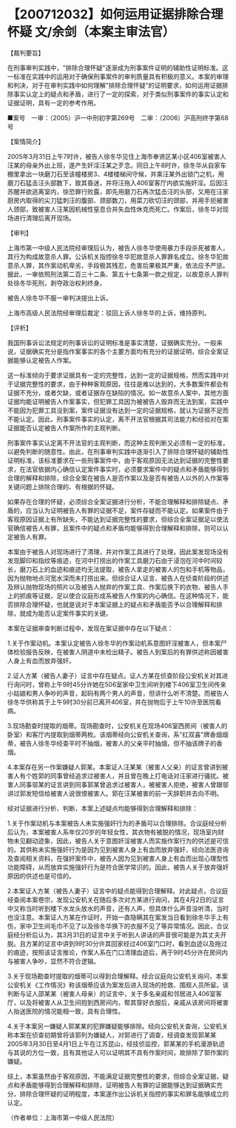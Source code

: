 # 【200712032】如何运用证据排除合理怀疑 文/余剑（本案主审法官）

【裁判要旨】

在刑事审判实践中，"排除合理怀疑"逐渐成为刑事案件证明的辅助性证明标准。这一标准在实践中的运用对于确保刑事案件的审判质量具有积极的意义。本案的审理和判决，对于在审判实践中如何理解"排除合理怀疑"的证明要求，如何运用证据排除事实认定上的疑点和矛盾，进行了一定的探索，对于类似刑事案件的事实认定和证据证明，具有一定的参考作用。

■案号　一审：（2005）沪一中刑初字第269号　二审：（2006）沪高刑终字第68号

【案情简介】

2005年3月31日上午7时许，被告人徐冬华见住上海市奉贤区某小区406室被害人汪某的母亲外出上班，遂产生奸淫汪某之歹念。同日上午8时许，徐冬华从自家车棚里拿出一块磨刀石至该幢楼房3、4楼楼梯间守候，并乘汪某外出锁门之机，用磨刀石猛击汪头部数下，致其昏迷，并将汪拖入406室客厅内欲实施奸淫。后因汪苏醒并欲逃离室内，徐恐罪行败露，即先用磨刀石再次猛击汪的头部，又用在汪家厨房内取得的尖刀猛刺汪的腹部、颈部数刀，用菜刀砍切汪的颈部，并用手扼被害人颈部，致被害人汪某因机械性窒息合并失血性休克而死亡。作案后，徐冬华对现场进行清理后离开现场。

【审判】

上海市第一中级人民法院经审理后认为，被告人徐冬华使用暴力手段杀死被害人，其行为构成故意杀人罪。公诉机关指控徐冬华犯故意杀人罪罪名成立。徐冬华犯故意杀人罪，其作案动机卑劣，手段极其残忍，危害后果极其严重，依法应予严惩。据此，一审依照刑法第二百三十二条、第五十七条第一款之规定，以故意杀人罪判处徐冬华死刑，剥夺政治权利终身。

被告人徐冬华不服一审判决提出上诉。

上海市高级人民法院经审理后裁定：驳回上诉人徐冬华的上诉，维持原判。

【评析】

我国刑事诉讼法规定的刑事诉讼的证明标准是事实清楚，证据确实充分。一般来说，证据确实充分是指作案事实的各个主要方面均有充分的证据证明，综合全案证据能够认定被告人作案。

这一标准倾向于要求证据具有一定的完整性，达到一定的证据规格，然而实践中对于证据完整性的要求，由于种种客观原因，往往是难以达到的，大多数案件都会有证据不充分，或者欠缺，或者证据存在缺陷的情况。如一故意杀人案中，其他方面证据均能证明被告人作案事实，但犯罪工具因为被被告人毁弃而无法到案，实践中不能因为犯罪工具没到案，案件证据没有达到一定的证据规格，就认为证据不足而不能认定。因此，刑事案件事实的认定，离不开法官根据其司法能力和经验对在案证据能否认定被告人作案所作的主观判断。

刑事案件事实认定离不开法官的主观判断，而这种主观判断又必须有一定的标准，以避免判断的随意性。由此，在刑事审判实践中逐渐引入了排除合理怀疑的辅助性证明标准，该标准要求在一些刑事案件中，由于客观原因无法达到证据的完整性要求，在法官依据内心确信认定案件事实时，必须要求案件中的疑点和矛盾能够得到合理的解释和排除，综合全案在被告人是否作案以及是否有被告人以外的人作案等关键问题上排除合理的、有根据的怀疑。

如果存在合理的怀疑，必须综合全案证据进行分析，不能合理解释和排除疑点、矛盾的，应当认为证明被告人有罪的证据不足，案件存疑而不能认定。如果案件由于客观原因证据上有所缺失，不能达到证据完整性的要求，但综合全案证据足以使法官确信被告人有罪，且案件中的疑点和矛盾均能够得到合理解释和排除，则可以认定被告人有罪。

本案由于被告人对现场进行了清理，并对作案工具进行了处理，因此案发现场没有发现脚印和指纹等痕迹，在河中打捞出的作案工具磨刀石由于浸泡在河中时间较长，磨刀石上的血迹和痕迹均无法提取，被告人拿走的被害人的包和手机等物品，因为抛物地点河宽水深而未打捞出来。但综合证人证言、被告人在侦查阶段的供述及辨认抛物现场的照片以及被告人抛弃的作案工具、作案后换下的衣物、被告人手上的抓痕等证据，足以使合议庭形成系被告人作案的内心确信。在这种情况下，能否排除合理怀疑，也就是说对于本案证据上的疑点和矛盾能否予以合理解释和排除，就成为能否认定案件事实的关键。

本案在证据审查判断过程中，发现在案证据中存在以下疑点：

1.关于作案动机。本案认定被告人徐冬华的作案动机系意图奸淫被害人，但本案尸体检验报告反映，在被害人阴道中未检出精子。被告人到案后的有罪供述称因被害人身上有血而放弃强奸。

2.证人方某（被告人妻子）证言中存在疑点。证人方某在侦查阶段公安机关对其进行询问时，曾称上午9时45分许她在506室家中卫生间听到楼下406室卫生间传来小姑娘和男人争吵的声音，起码有两个男人的声音，但讲什么听不清楚。而被告人徐冬华供称其于上午9时30分前已离开406室，并在抛物后于上午10许至医院看病。

3.现场勘查时提取的烟蒂。现场勘查时，公安机关在现场406室西房间（被害人的卧室）和客厅内提取到烟蒂两枚。该烟蒂经向公安机关查询，系"红双喜"牌香烟烟蒂，被告人徐冬华经查平时不抽烟，被害人的父亲平时抽烟，但不抽该牌子的香烟。

4.本案存在另一作案嫌疑人郭某。本案证人汪某某（被害人父亲）的证言曾讲到被害人有个姓郭的同事曾经追求过被害人，并且曾在晚上打电话对汪家进行骚扰。被害人同事邬某的证言讲到同事郭某曾追求过被害人，被被害人拒绝，被害人曾跟邬讲过郭发短信给被害人说很恨被害人。郭在汪某被害的前一天辞职并去向不明。

经对证据进行分析、判断，本案上述疑点均能够得到合理解释和排除：

1.关于作案动机与本案被告人未实施强奸行为的矛盾可以合理排除。合议庭经分析后认为，本案被害人系年仅20岁的年轻女性，其衣物有被脱的情况，现场室内财物未见翻动迹象，因此，被告人关于意图奸淫被害人而实施作案行为的供述是可信的。其供称未实施强奸行为是因为见到被害人身上有血而放弃强奸，经向法医咨询及查阅相关资料，在强奸案件中，被告人因为见到被害人身上有血而出现心理型性功能障碍，从而放弃实施强奸行为是符合医学常识的。因此，被告人关于放弃强奸原因的供述也是可信的。

2.本案证人方某（被告人妻子）证言中的疑点能得到合理解释。对此疑点，合议庭经查阅本案卷宗，发现公安机关在随后多次对方某进行询问，其在4月2日的证言中又称当时听到楼下水龙头放水的声音，还有人声，但具体什么声音没听清，当时也没注意。本案证人方某在作证时，开始一直隐瞒其在案发当日看到徐冬华手上有伤，家中卫生间毛巾不见了以及徐冬华换下的衣服不见了等异常情况。因此，合议庭经分析后认为，其3月31日的证言中关于听到人讲话的声音很可能是为其丈夫开脱。且方某的证言中讲到9时30分许其回家经过406室门口时，看到血迹以及拖过的痕迹，按照该证言推论，作案人系在门口清理血迹后，再于9时45分许在房间内与被害人争吵，显然不符合逻辑。

3.关于现场勘查时提取的烟蒂可以得到合理解释。经合议庭向公安机关询问，本案公安机关《工作情况》称该烟蒂应该为案发后进入现场的抢救、围观人员所留。该判断与证人邵某某（被害人母亲）的证言中，关于多名亲戚和邻居进入406室客厅，以及将被害人从卫生间抱到西房间内，帮其穿好衣服后，亲戚从该房间将被害人抬送医院的情况能相一致，具有合理性。

4.关于本案另一嫌疑人郭某某的犯罪嫌疑能够排除。经向公安机关查询，公安机关称本案在侦查初期曾将该郭列为嫌疑人，对郭进行了调查，经调查发现郭某某2005年3月30日至4月1日上午在江苏昆山，经技侦监控，郭某某的手机漫游轨迹与其说的方位一致，且有其他证人可以证明其不具有作案时间，故排除了郭作案的嫌疑。

综上，本案虽然由于客观原因，不能满足证据完整性的要求，但综合全案证据，疑点和矛盾能够得到合理解释和排除，证明被告人有罪的证据能够达到证据确实充分，排除合理怀疑的证明程度，本案遂作出公诉机关指控的事实和罪名能够成立的认定。

（作者单位：上海市第一中级人民法院）